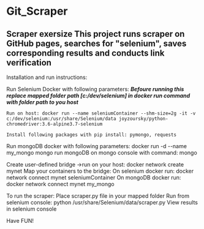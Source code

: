 # Git_Scraper
Scraper exersize
This project runs scraper on GitHub pages, searches for "selenium", saves corresponding results and conducts link verification
------------------------------------------------------------------------------------------------------------------------------
Installation and run instructions:

Run Selenium Docker with following parameters:
***Befoure running this replace mapped folder path [c:/dev/selenium] in docker run command with folder path to you host***

	Run on host: docker run --name seleniumContainer --shm-size=2g -it -v c:/dev/selenium:/usr/share/Selenium/data joyzoursky/python-chromedriver:3.6-alpine3.7-selenium

	Install following packages with pip install: pymongo, requests

Run mongoDB docker with following parameters:
	docker run -d --name my_mongo mongo
	run mongoDB on mongo console with command: mongo


Create user-defined bridge ->run on your host: docker network create mynet
Map your containers to the bridge:
On selenium docker run: docker network connect mynet seleniumContainer
On mongoDB  docker run: docker network connect mynet my_mongo

To run the scraper:
Place scraper.py file in your mapped folder
Run from selenium console: python /usr/share/Selenium/data/scraper.py
View results in selenium console

Have FUN!
